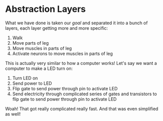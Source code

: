 # Abstraction Layers

What we have done is taken our _goal_ and separated it into a bunch of layers, each layer getting more and more specific:

1. Walk
2. Move parts of leg
3. Move muscles in parts of leg
4. Activate neurons to move muscles in parts of leg

This is actually very similar to how a computer works! Let's say we want a computer to make a LED turn on:

1. Turn LED on
2. Send power to LED
3. Flip gate to send power through pin to activate LED
4. Send electricity through complicated series of gates and transistors to flip gate to send power through pin to activate LED

Woah! That got really complicated really fast. And that was even simplified as well!



 



